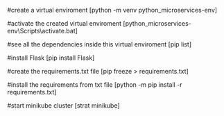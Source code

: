 #create a virtual enviroment
[python -m venv  python_microservices-env]

#activate the created virtual enviroment
[python_microservices-env\Scripts\activate.bat]

#see all the dependencies inside this virtual enviroment
[pip list]

#install Flask
[pip install Flask]

#create the requirements.txt file
[pip freeze > requirements.txt]

#install the requirements from txt file
[python -m pip install -r requirements.txt]

#start minikube cluster
[strat minikube]
